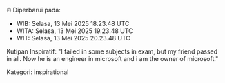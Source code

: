 ⏰ Diperbarui pada:
- WIB: Selasa, 13 Mei 2025 18.23.48 UTC
- WITA: Selasa, 13 Mei 2025 19.23.48 UTC
- WIT: Selasa, 13 Mei 2025 20.23.48 UTC

Kutipan Inspiratif:
"I failed in some subjects in exam, but my friend passed in all. Now he is an engineer in microsoft and i am the owner of microsoft."


Kategori: inspirational


